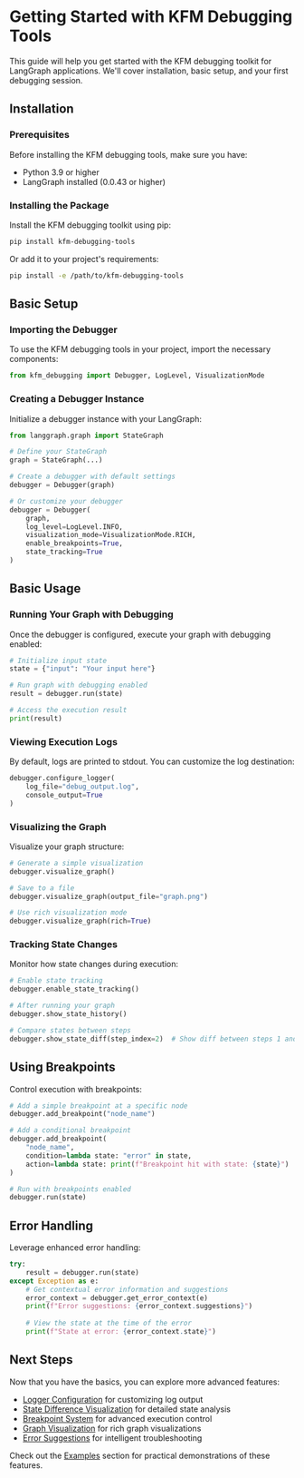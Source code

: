 # Getting Started with KFM Debugging Tools

This guide will help you get started with the KFM debugging toolkit for LangGraph applications. We'll cover installation, basic setup, and your first debugging session.

## Installation

### Prerequisites

Before installing the KFM debugging tools, make sure you have:

- Python 3.9 or higher
- LangGraph installed (0.0.43 or higher)

### Installing the Package

Install the KFM debugging toolkit using pip:

```bash
pip install kfm-debugging-tools
```

Or add it to your project's requirements:

```bash
pip install -e /path/to/kfm-debugging-tools
```

## Basic Setup

### Importing the Debugger

To use the KFM debugging tools in your project, import the necessary components:

```python
from kfm_debugging import Debugger, LogLevel, VisualizationMode
```

### Creating a Debugger Instance

Initialize a debugger instance with your LangGraph:

```python
from langgraph.graph import StateGraph

# Define your StateGraph
graph = StateGraph(...)

# Create a debugger with default settings
debugger = Debugger(graph)

# Or customize your debugger
debugger = Debugger(
    graph,
    log_level=LogLevel.INFO,
    visualization_mode=VisualizationMode.RICH,
    enable_breakpoints=True,
    state_tracking=True
)
```

## Basic Usage

### Running Your Graph with Debugging

Once the debugger is configured, execute your graph with debugging enabled:

```python
# Initialize input state
state = {"input": "Your input here"}

# Run graph with debugging enabled
result = debugger.run(state)

# Access the execution result
print(result)
```

### Viewing Execution Logs

By default, logs are printed to stdout. You can customize the log destination:

```python
debugger.configure_logger(
    log_file="debug_output.log",
    console_output=True
)
```

### Visualizing the Graph

Visualize your graph structure:

```python
# Generate a simple visualization
debugger.visualize_graph()

# Save to a file
debugger.visualize_graph(output_file="graph.png")

# Use rich visualization mode
debugger.visualize_graph(rich=True)
```

### Tracking State Changes

Monitor how state changes during execution:

```python
# Enable state tracking
debugger.enable_state_tracking()

# After running your graph
debugger.show_state_history()

# Compare states between steps
debugger.show_state_diff(step_index=2)  # Show diff between steps 1 and 2
```

## Using Breakpoints

Control execution with breakpoints:

```python
# Add a simple breakpoint at a specific node
debugger.add_breakpoint("node_name")

# Add a conditional breakpoint
debugger.add_breakpoint(
    "node_name",
    condition=lambda state: "error" in state,
    action=lambda state: print(f"Breakpoint hit with state: {state}")
)

# Run with breakpoints enabled
debugger.run(state)
```

## Error Handling

Leverage enhanced error handling:

```python
try:
    result = debugger.run(state)
except Exception as e:
    # Get contextual error information and suggestions
    error_context = debugger.get_error_context(e)
    print(f"Error suggestions: {error_context.suggestions}")
    
    # View the state at the time of the error
    print(f"State at error: {error_context.state}")
```

## Next Steps

Now that you have the basics, you can explore more advanced features:

- [Logger Configuration](logger_configuration.md) for customizing log output
- [State Difference Visualization](state_diff_visualization.md) for detailed state analysis
- [Breakpoint System](breakpoint_system.md) for advanced execution control
- [Graph Visualization](graph_visualization.md) for rich graph visualizations
- [Error Suggestions](error_suggestions.md) for intelligent troubleshooting

Check out the [Examples](../examples/index.md) section for practical demonstrations of these features. 